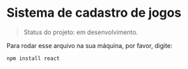 <h1>Sistema de cadastro de jogos</h1>

>Status do projeto: em desenvolvimento.

Para rodar esse arquivo na sua máquina, por favor, digite:

```
npm install react
```
